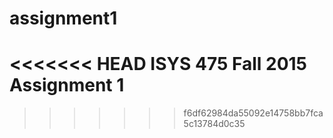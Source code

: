# assignment1
<<<<<<< HEAD
ISYS 475 Fall 2015 Assignment 1
=======
>>>>>>> f6df62984da55092e14758bb7fca5c13784d0c35
